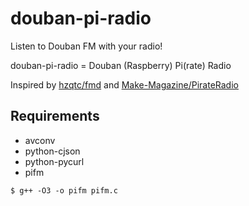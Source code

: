 # douban-pi-radio

Listen to Douban FM with your radio!

douban-pi-radio = Douban (Raspberry) Pi(rate) Radio

Inspired by [hzqtc/fmd](http://hzqtc.github.io/fmd/) and [Make-Magazine/PirateRadio](https://github.com/Make-Magazine/PirateRadio)

## Requirements

* avconv
* python-cjson
* python-pycurl
* pifm
```
$ g++ -O3 -o pifm pifm.c
```

